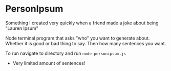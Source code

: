 # PersonIpsum

Something I created very quickly when a friend made a joke about being "Lauren Ipsum"

Node terminal program that asks "who" you want to generate about. Whether it is good or bad thing to say. Then how many sentences you want.

To run navigate to directory and run `node personipsum.js`

* Very limited amount of sentences!
